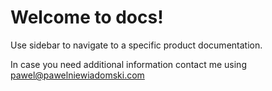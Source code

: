 # Welcome to docs!

Use sidebar to navigate to a specific product documentation.

In case you need additional information contact me using [pawel@pawelniewiadomski.com](mailto:pawel@pawelniewiadomski.com)
